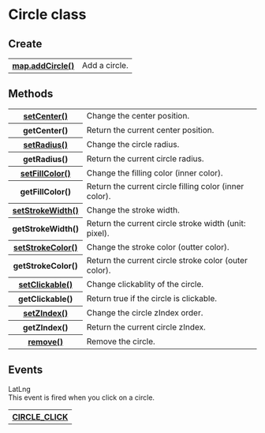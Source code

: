 # Circle class

## Create
<table>
    <tr>
        <th><a href="./addCircle/README.md">map.addCircle()</a></th>
        <td>Add a circle.</td>
    </tr>
</table>

## Methods

<table>
    <tr>
        <th><a href="./setCenter/README.md">setCenter()</a></th>
        <td>Change the center position.</td>
    </tr>
    <tr>
        <th>getCenter()</th>
        <td>Return the current center position.</td>
    </tr>
    <tr>
        <th><a href="./setRadius/README.md">setRadius()</a></th>
        <td>Change the circle radius.</td>
    </tr>
    <tr>
        <th>getRadius()</th>
        <td>Return the current circle radius.</td>
    </tr>
    <tr>
        <th><a href="./setFillColor/README.md">setFillColor()</a></th>
        <td>Change the filling color (inner color).</td>
    </tr>
    <tr>
        <th>getFillColor()</th>
        <td>Return the current circle filling color (inner color).</td>
    </tr>
    <tr>
        <th><a href="./setStrokeWidth/README.md">setStrokeWidth()</a></th>
        <td>Change the stroke width.</td>
    </tr>
    <tr>
        <th>getStrokeWidth()</th>
        <td>Return the current circle stroke width (unit: pixel).</td>
    </tr>
    <tr>
        <th><a href="./setStrokeColor/README.md">setStrokeColor()</a></th>
        <td>Change the stroke color (outter color).</td>
    </tr>
    <tr>
        <th>getStrokeColor()</th>
        <td>Return the current circle stroke color (outer color).</td>
    </tr>
    <tr>
        <th><a href="./setClickable/README.md">setClickable()</a></th>
        <td>Change clickablity of the circle.</td>
    </tr>
    <tr>
        <th>getClickable()</th>
        <td>Return true if the circle is clickable.</td>
    </tr>
    <tr>
        <th><a href="./setZIndex/README.md">setZIndex()</a></th>
        <td>Change the circle zIndex order.</td>
    </tr>
    <tr>
        <th>getZIndex()</th>
        <td>Return the current circle zIndex.</td>
    </tr>
    <tr>
        <th><a href="./remove/README.md">remove()</a></th>
        <td>Remove the circle.</td>
    </tr>
</table>

## Events

<table>
    <tr>
        <th><a href="./CIRCLE_CLICK/README.md">CIRCLE_CLICK</a></th>
        <td<a href="../LatLng/README.md">LatLng</a><br>This event is fired when you click on a circle.</td>
    </tr>
</table>
